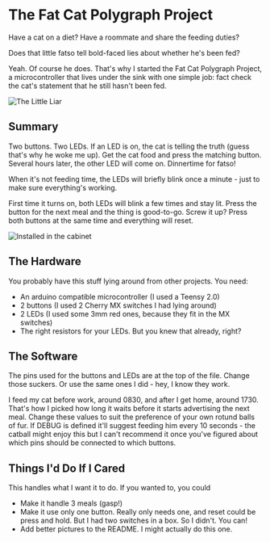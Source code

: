 # The Fat Cat Polygraph Project

Have a cat on a diet? Have a roommate and share the feeding duties?

Does that little fatso tell bold-faced lies about whether he's been fed?

Yeah. Of course he does. That's why I started the Fat Cat Polygraph Project,
a microcontroller that lives under the sink with one simple job: fact check
the cat's statement that he still hasn't been fed.

![The Little Liar](https://github.com/millere/fatcat/blob/master/images/pantsonfire.jpg?raw=true)

## Summary

Two buttons. Two LEDs. If an LED is on, the cat is telling the truth (guess
that's why he woke me up). Get the cat food and press the matching button.
Several hours later, the other LED will come on. Dinnertime for fatso!

When it's not feeding time, the LEDs will briefly blink once a minute - just
to make sure everything's working.

First time it turns on, both LEDs will blink a few times and stay lit. Press the
button for the next meal and the thing is good-to-go. Screw it up? Press both buttons
at the same time and everything will reset.

![Installed in the cabinet](https://github.com/millere/fatcat/blob/master/images/dinnertime.jpg?raw=true)

## The Hardware

You probably have this stuff lying around from other projects. You need:

- An arduino compatible microcontroller (I used a Teensy 2.0)
- 2 buttons (I used 2 Cherry MX switches I had lying around)
- 2 LEDs (I used some 3mm red ones, because they fit in the MX switches)
- The right resistors for your LEDs. But you knew that already, right?

## The Software

The pins used for the buttons and LEDs are at the top of the file. Change
those suckers. Or use the same ones I did - hey, I know they work.

I feed my cat before work, around 0830, and after I get home, around 1730.
That's how I picked how long it waits before it starts advertising the next
meal. Change these values to suit the preference of your own rotund balls of
fur. If DEBUG is defined it'll suggest feeding him every 10 seconds - the
catball might enjoy this but I can't recommend it once you've figured about
which pins should be connected to which buttons.

## Things I'd Do If I Cared

This handles what I want it to do. If you wanted to, you could

- Make it handle 3 meals (gasp!)
- Make it use only one button. Really only needs one, and reset could be press
  and hold. But I had two switches in a box. So I didn't. You can!
- Add better pictures to the README. I might actually do this one.